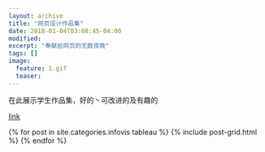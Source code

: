 ```yaml
---
layout: archive
title: "网页设计作品集"
date: 2018-01-04T03:08:45-04:00
modified:
excerpt: "奉献给网页的无数夜晚"
tags: []
image: 
  feature: 1.gif
  teaser: 
---
```


在此展示学生作品集，好的丶可改进的及有趣的

[link](https://public.tableau.com/profile/.86047339#!/vizhome/GDP_221/1_1)

<div class="tiles">
{% for post in site.categories.infovis tableau %}
  {% include post-grid.html %}
{% endfor %}
</div><!-- /.tiles 把所有categories 有 infovis tableau 的列出來-->
